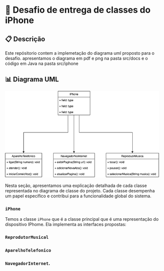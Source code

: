 # 📱 Desafio de entrega de classes do iPhone

## 📋 Descrição
Este repósitorio contem a implemetação do diagrama uml proposto para o desafio.
apresentamos o diagrama em pdf e png na pasta src/docs e o código em Java na pasta src/iphone

## 📊 Diagrama UML
<p align="center">
  <img src="docs/carol-acevedo-diagrama.png" alt="Diagrama de Classes">
</p>


Nesta seção, apresentamos uma explicação detalhada de cada classe representada no diagrama de classe do projeto. Cada classe desempenha um papel específico e contribui para a funcionalidade global do sistema.

### `iPhone` 

Temos a classe  `iPhone`  que é a classe principal que é uma representação do dispositivo IPhome.
Ela implementa as interfaces propostas:
### `ReprodutorMusical`
### `AparelhoTelefonico`
### `NavegadorInternet`. 


